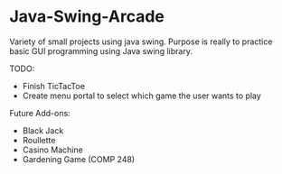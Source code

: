 # Java-Swing-Arcade
Variety of small projects using java swing.
Purpose is really to practice basic GUI programming using Java swing
library. 

TODO:
- Finish TicTacToe
- Create menu portal to select which game the user wants to play

Future Add-ons:
- Black Jack
- Roullette
- Casino Machine
- Gardening Game (COMP 248)

